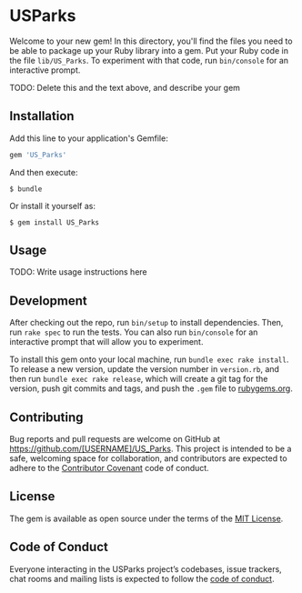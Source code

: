 # USParks

Welcome to your new gem! In this directory, you'll find the files you need to be able to package up your Ruby library into a gem. Put your Ruby code in the file `lib/US_Parks`. To experiment with that code, run `bin/console` for an interactive prompt.

TODO: Delete this and the text above, and describe your gem

## Installation

Add this line to your application's Gemfile:

```ruby
gem 'US_Parks'
```

And then execute:

    $ bundle

Or install it yourself as:

    $ gem install US_Parks

## Usage

TODO: Write usage instructions here

## Development

After checking out the repo, run `bin/setup` to install dependencies. Then, run `rake spec` to run the tests. You can also run `bin/console` for an interactive prompt that will allow you to experiment.

To install this gem onto your local machine, run `bundle exec rake install`. To release a new version, update the version number in `version.rb`, and then run `bundle exec rake release`, which will create a git tag for the version, push git commits and tags, and push the `.gem` file to [rubygems.org](https://rubygems.org).

## Contributing

Bug reports and pull requests are welcome on GitHub at https://github.com/[USERNAME]/US_Parks. This project is intended to be a safe, welcoming space for collaboration, and contributors are expected to adhere to the [Contributor Covenant](http://contributor-covenant.org) code of conduct.

## License

The gem is available as open source under the terms of the [MIT License](https://opensource.org/licenses/MIT).

## Code of Conduct

Everyone interacting in the USParks project’s codebases, issue trackers, chat rooms and mailing lists is expected to follow the [code of conduct](https://github.com/[USERNAME]/US_Parks/blob/master/CODE_OF_CONDUCT.md).
